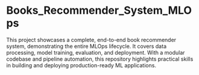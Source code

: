 # Books_Recommender_System_MLOps
This project showcases a complete, end-to-end book recommender system, demonstrating the entire MLOps lifecycle. It covers data processing, model training, evaluation, and deployment. With a modular codebase and pipeline automation, this repository highlights practical skills in building and deploying production-ready ML applications.
